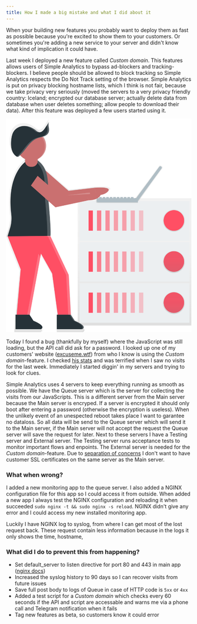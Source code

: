 ```yaml
---
title: How I made a big mistake and what I did about it
---
```


When your building new features you probably want to deploy them as fast as possible because you're excited to show them to your customers. Or sometimes you're adding a new service to your server and didn't know what kind of implication it could have.

Last week I deployed a new feature called _Custom domain_. This features allows users of Simple Analytics to bypass ad-blockers and tracking-blockers. I believe people should be allowed to block tracking so Simple Analytics respects the Do Not Track setting of the browser. Simple Analytics is put on privacy blocking hostname lists, which I think is not fair, because we take privacy very seriously (moved the servers to a very privacy friendly country: Iceland; encrypted our database server; actually delete data from database when user deletes something; allow people to download their data). After this feature was deployed a few users started using it.

<img class="limit-height" src="/images/server.svg" alt="">

Today I found a bug (thankfully by myself) where the JavaScript was still loading, but the API call did ask for a password. I looked up one of my customers' website ([excuseme.wtf](https://excuseme.wtf/?ref=blog.simpleanalytics.io)) from who I know is using the _Custom domain_-feature. I checked [his stats](https://simpleanalytics.io/excuseme.wtf) and was terrified when I saw no visits for the last week. Immediately I started diggin' in my servers and trying to look for clues.

Simple Analytics uses 4 servers to keep everything running as smooth as possible. We have the Queue server which is the server for collecting the visits from our JavaScripts. This is a different server from the Main server because the Main server is encryped. If a server is encrypted it should only boot after entering a password (otherwise the encryption is useless). When the unlikely event of an unespected reboot takes place I want to garantee no dataloss. So all data will be send to the Queue server which will send it to the Main server, if the Main server will not accept the request the Queue server will save the request for later. Next to these servers I have a Testing server and External server. The Testing server runs acceptance tests to monitor important flows and enpoints. The External server is needed for the _Custom domain_-feature. Due to [separation of concerns](https://en.wikipedia.org/wiki/Separation_of_concerns) I don't want to have customer SSL certificates on the same server as the Main server.

### What when wrong?

I added a new monitoring app to the queue server. I also added a NGINX configuration file for this app so I could access it from outside. When added a new app I always test the NGINX configuration and reloading it when succeeded `sudo nginx -t && sudo nginx -s reload`. NGINX didn't give any error and I could access my new installed monitoring app.

Luckily I have NGINX log to syslog, from where I can get most of the lost request back. These request contain less information because in the logs it only shows the time, hostname, 

### What did I do to prevent this from happening?

- Set default_server to listen directive for port 80 and 443 in main app ([nginx docs](https://nginx.org/en/docs/http/server_names.html#miscellaneous_names))
- Increased the syslog history to 90 days so I can recover visits from future issues
- Save full post body to logs of Queue in case of HTTP code is `5xx` or `4xx`
- Added a test script for a _Custom domain_ which checks every 60 seconds if the API and script are accessable and warns me via a phone call and Telegram notification when it fails
- Tag new features as beta, so customers know it could error
